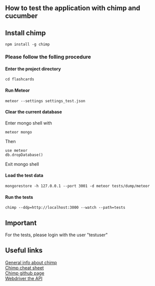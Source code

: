 ## How to test the application with chimp and cucumber

## Install chimp
	npm install -g chimp

### Please follow the folling procedure
#### Enter the project directory
    cd flashcards
#### Run Meteor
    meteor --settings settings_test.json
#### Clear the current database
Enter mongo shell with

    meteor mongo
    
Then

    use meteor
    db.dropDatabase()
Exit mongo shell
#### Load the test data
    mongorestore -h 127.0.0.1 --port 3001 -d meteor tests/dump/meteor
#### Run the tests
    chimp --ddp=http://localhost:3000 --watch --path=tests


## Important
For the tests, please login with the user "testuser"



## Useful links
[General info about chimp](https://chimp.readme.io/docs/introduction)  
[Chimp cheat sheet](https://chimp.readme.io/docs/cheat-sheet)  
[Chimp github page](https://github.com/xolvio/chimp)  
[Webdriver the API](http://webdriver.io/api.html)  

